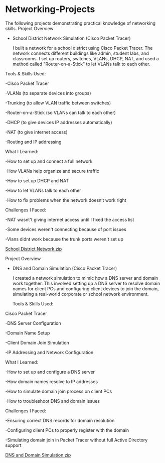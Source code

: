 # Networking-Projects
The following projects demonstrating practical knowledge of networking skills.
Project Overview
- School District Network Simulation (Cisco Packet Tracer)

  I built a network for a school district using Cisco Packet Tracer. The network connects different buildings like admin, student labs, and classrooms. I set up routers, switches, VLANs, DHCP, NAT, and used a method called "Router-on-a-Stick" to let VLANs talk to each other.
  
Tools & Skills Used:

-Cisco Packet Tracer

-VLANs (to separate devices into groups)

-Trunking (to allow VLAN traffic between switches)

-Router-on-a-Stick (so VLANs can talk to each other)

-DHCP (to give devices IP addresses automatically)

-NAT (to give internet access)

-Routing and IP addressing

  
 What I Learned:
 
-How to set up and connect a full network

-How VLANs help organize and secure traffic

-How to set up DHCP and NAT

-How to let VLANs talk to each other

-How to fix problems when the network doesn’t work right

Challenges I Faced:

-NAT wasnt't giving internet access until I fixed the access list

-Some devices weren't connecting because of port issues

-Vlans didnt work because the trunk ports weren't set up

[School District Network.zip](https://github.com/user-attachments/files/21470808/School.District.Network.zip)

Project Overview 
- DNS and Domain Simulation (Cisco Packet Tracer)

  I created a network simulation to mimic how a DNS server and domain work together. This involved setting up a DNS server to resolve domain names for client PCs and configuring client devices to join the domain, simulating a real-world corporate or school network environment.

  Tools & Skills Used:

Cisco Packet Tracer

-DNS Server Configuration

-Domain Name Setup

-Client Domain Join Simulation

-IP Addressing and Network Configuration

What I Learned:

-How to set up and configure a DNS server

-How domain names resolve to IP addresses

-How to simulate domain join process on client PCs

-How to troubleshoot DNS and domain issues

Challenges I Faced:

-Ensuring correct DNS records for domain resolution

-Configuring client PCs to properly register with the domain

-Simulating domain join in Packet Tracer without full Active Directory support

[DNS and Domain Simulation.zip](https://github.com/user-attachments/files/21470903/DNS.and.Domain.Simulation.zip)


